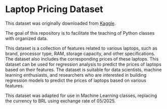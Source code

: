 # Laptop Pricing Dataset

This dataset was originally downloaded from [Kaggle](https://www.kaggle.com/datasets/anubhavgoyal10/laptop-prices-dataset).

The goal of this repository is to facilitate the teaching of Python classes with organized data.

This dataset is a collection of features related to various laptops, such as brand, processor type, RAM, storage capacity, and other specifications. The dataset also includes the corresponding prices of these laptops. This dataset can be used for regression analysis to predict the prices of laptops based on their features. The dataset is suitable for data scientists, machine learning enthusiasts, and researchers who are interested in building regression models to predict the prices of laptops based on various features.

This dataset was adapted for use in Machine Learning classes, replacing the currency to BRL using exchange rate of 05/2025.
